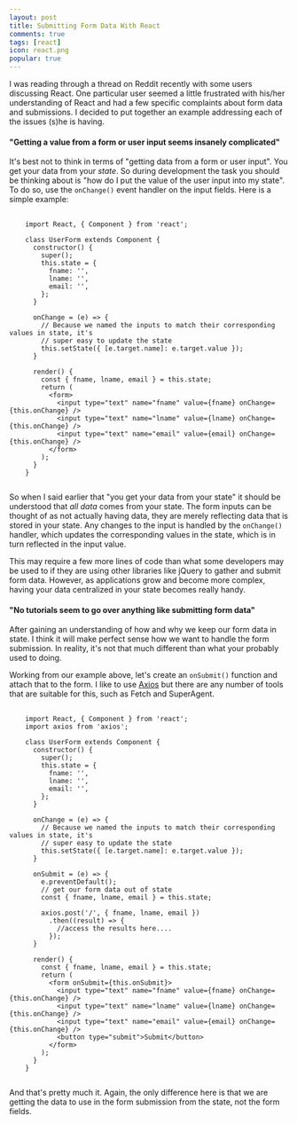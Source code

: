 ```yaml
---
layout: post
title: Submitting Form Data With React
comments: true
tags: [react]
icon: react.png
popular: true
---
```


I was reading through a thread on Reddit recently
with some users discussing React. One particular user seemed a little frustrated with his/her
understanding of React and had a few specific complaints about form data and submissions. I decided
to put together an example addressing each of the issues (s)he is having.

#### "Getting a value from a form or user input seems insanely complicated"

It's best not to think
in terms of "getting data from a form or user input". You get your data from your _state_. So during
development the task you should be thinking about is "how do I put the value of the user input into
my state". To do so, use the `onChange()` event handler on the input fields. Here
is a simple example:

<pre class="prettyprint">
  <code class="language-javascript">
    import React, { Component } from 'react';

    class UserForm extends Component {
      constructor() {
        super();
        this.state = {
          fname: '',
          lname: '',
          email: '',
        };
      }

      onChange = (e) =&gt; {
        // Because we named the inputs to match their corresponding values in state, it's
        // super easy to update the state
        this.setState({ [e.target.name]: e.target.value });
      }

      render() {
        const { fname, lname, email } = this.state;
        return (
          &lt;form&gt;
            &lt;input type="text" name="fname" value={fname} onChange={this.onChange} /&gt;
            &lt;input type="text" name="lname" value={lname} onChange={this.onChange} /&gt;
            &lt;input type="text" name="email" value={email} onChange={this.onChange} /&gt;
          &lt;/form&gt;
        );
      }
    }
  </code>
</pre>

So when I said earlier that "you get your data from your state" it should be understood that _all data_
comes from your state. The form inputs can be thought of as not actually having data, they are merely
reflecting data that is stored in your state. Any changes to the input is handled by the `onChange()`
handler, which updates the corresponding values in the state, which is in turn reflected in the input value.

This may require a few more lines of code than what some developers may be used to if they are using
other libraries like jQuery to gather and submit form data. However, as applications grow and become more complex, having your data centralized in your state becomes really handy.

#### "No tutorials seem to go over anything like submitting form data"

After gaining an understanding of how and why we keep our form data in state. I think it will
make perfect sense how we want to handle the form submission. In reality, it's not that much different than
what your probably used to doing.

Working from our example above, let's create an `onSubmit()` function and attach that to the form. I like
to use [Axios](https://www.npmjs.com/package/axios) but there are any number of tools that are suitable for this, such as Fetch and SuperAgent.

<pre class="prettyprint">
  <code class="language-javascript">
    import React, { Component } from 'react';
    import axios from 'axios';

    class UserForm extends Component {
      constructor() {
        super();
        this.state = {
          fname: '',
          lname: '',
          email: '',
        };
      }

      onChange = (e) =&gt; {
        // Because we named the inputs to match their corresponding values in state, it's
        // super easy to update the state
        this.setState({ [e.target.name]: e.target.value });
      }

      onSubmit = (e) =&gt; {
        e.preventDefault();
        // get our form data out of state
        const { fname, lname, email } = this.state;

        axios.post('/', { fname, lname, email })
          .then((result) => {
            //access the results here....
          });
      }

      render() {
        const { fname, lname, email } = this.state;
        return (
          &lt;form onSubmit={this.onSubmit}&gt;
            &lt;input type="text" name="fname" value={fname} onChange={this.onChange} /&gt;
            &lt;input type="text" name="lname" value={lname} onChange={this.onChange} /&gt;
            &lt;input type="text" name="email" value={email} onChange={this.onChange} /&gt;
            &lt;button type="submit"&gt;Submit&lt;/button&gt;
          &lt;/form&gt;
        );
      }
    }
  </code>
</pre>

And that's pretty much it. Again, the only difference here is that we are getting the
data to use in the form submission from the state, not the form fields.



